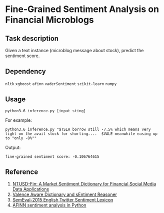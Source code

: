# Fine-Grained Sentiment Analysis on Financial Microblogs
## Task description
Given a text instance (microblog message about stock), predict the sentiment score.
## Dependency
`nltk` `xgboost` `afinn` `vaderSentiment` `scikit-learn` `numpy` 
## Usage
```
python3.6 inference.py [input sting]
```
For example:
```
python3.6 inference.py "$TSLA borrow still -7.5% which means very tight on the avail stock for shorting....  $VALE meanwhile easing up to "only -8%""
```
Output:
```
fine-grained sentiment score: -0.106764615
```
## Reference
1. [NTUSD-Fin: A Market Sentiment Dictionary for Financial Social Media Data Applications](http://nlg3.csie.ntu.edu.tw/nlpresource/NTUSD-Fin/)
2. [Valence Aware Dictionary and sEntiment Reasoner](https://github.com/cjhutto/vaderSentiment)
3. [SemEval-2015 English Twitter Sentiment Lexicon](http://saifmohammad.com/WebPages/SCL.html#ETSL)
4. [AFINN sentiment analysis in Python](https://github.com/fnielsen/afinn)
